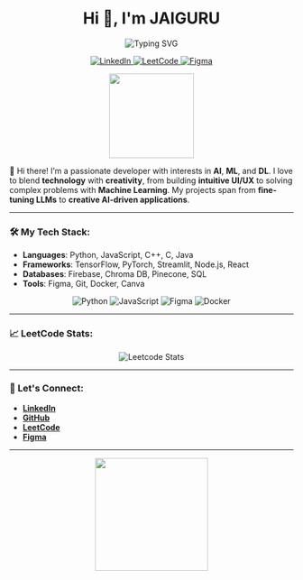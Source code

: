 <h1 align="center">Hi 👋, I'm JAIGURU</h1>

<p align="center">
  <img src="https://readme-typing-svg.demolab.com?font=Fira+Code&weight=500&size=30&pause=1000&color=02F78E&center=true&vCenter=true&width=600&lines=AI+%7C+ML+%7C+DL+Enthusiast;UI%2FUX+Designer;Open+Source+Contributor;Passionate+Learner" alt="Typing SVG" />
</p>

<p align="center">
  <a href="https://www.linkedin.com/in/[your-linkedin]" target="_blank">
    <img src="https://img.shields.io/badge/LinkedIn-0077B5?logo=linkedin&logoColor=white&style=for-the-badge" alt="LinkedIn">
  </a>
  <a href="https://leetcode.com/[your-leetcode]" target="_blank">
    <img src="https://img.shields.io/badge/LeetCode-FFA116?logo=leetcode&logoColor=white&style=for-the-badge" alt="LeetCode">
  </a>
  <a href="https://figma.com/@[your-figma]" target="_blank">
    <img src="https://img.shields.io/badge/Figma-F24E1E?logo=figma&logoColor=white&style=for-the-badge" alt="Figma">
  </a>
</p>

<p align="center">
  <img src="https://media.giphy.com/media/Ll22OhMLAlVDb8UQWe/giphy.gif" width="150">
</p>

👋 Hi there! I’m a passionate developer with interests in **AI**, **ML**, and **DL**. I love to blend **technology** with **creativity**, from building **intuitive UI/UX** to solving complex problems with **Machine Learning**. My projects span from **fine-tuning LLMs** to **creative AI-driven applications**. 

---

### 🛠️ My Tech Stack:

- **Languages**: Python, JavaScript, C++, C, Java
- **Frameworks**: TensorFlow, PyTorch, Streamlit, Node.js, React
- **Databases**: Firebase, Chroma DB, Pinecone, SQL
- **Tools**: Figma, Git, Docker, Canva

<p align="center">
  <img src="https://img.shields.io/badge/Python-3776AB?logo=python&logoColor=white&style=for-the-badge" alt="Python">
  <img src="https://img.shields.io/badge/JavaScript-F7DF1E?logo=javascript&logoColor=white&style=for-the-badge" alt="JavaScript">
  <img src="https://img.shields.io/badge/Figma-F24E1E?logo=figma&logoColor=white&style=for-the-badge" alt="Figma">
  <img src="https://img.shields.io/badge/Docker-2496ED?logo=docker&logoColor=white&style=for-the-badge" alt="Docker">
</p>

---

### 📈 LeetCode Stats:

<p align="center">
  <img src="https://leetcard.jacoblin.cool/user3252B/?ext=contest&theme=dark" alt="Leetcode Stats" />
</p>

---


### 🔗 Let's Connect:

- **[LinkedIn](https://www.linkedin.com/in/jaiguru2992)**
- **[GitHub](https://github.com/jai2992)**
- **[LeetCode](https://leetcode.com/[your-leetcode])**
- **[Figma](https://www.figma.com/@jaiguru)**

---

<p align="center">
  <img src="https://media.giphy.com/media/fwbzI2kV3Qrlpkh59e/giphy.gif" width="200">
</p>


<!--
**jai2992/jai2992** is a ✨ _special_ ✨ repository because its `README.md` (this file) appears on your GitHub profile.

Here are some ideas to get you started:

- 🔭 I’m currently working on ...
- 🌱 I’m currently learning ...
- 👯 I’m looking to collaborate on ...
- 🤔 I’m looking for help with ...
- 💬 Ask me about ...
- 📫 How to reach me: ...
- 😄 Pronouns: ...
- ⚡ Fun fact: ...
-->
